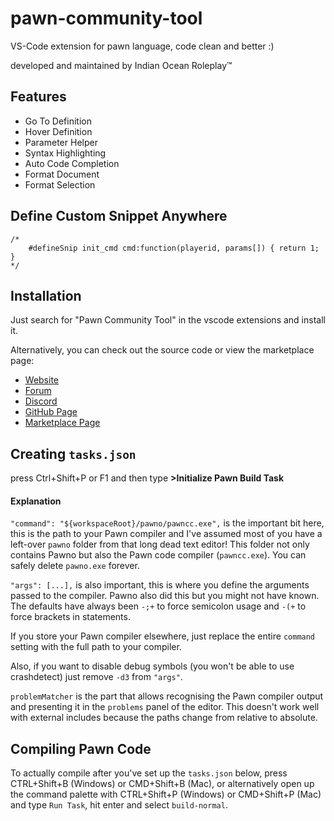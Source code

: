 # pawn-community-tool
VS-Code extension for pawn language, code clean and better :)

developed and maintained by Indian Ocean Roleplay™

## Features
 * Go To Definition
 * Hover Definition
 * Parameter Helper
 * Syntax Highlighting
 * Auto Code Completion
 * Format Document
 * Format Selection

## Define Custom Snippet Anywhere

```
/*
    #defineSnip init_cmd cmd:function(playerid, params[]) { return 1; }
*/
```

## Installation

Just search for "Pawn Community Tool" in the vscode extensions and install it.

Alternatively, you can check out the source code or view the marketplace page:

* [Website](https://iorp.in)
* [Forum](https://forum.iorp.in)
* [Discord](https://discord.gg/Xq9k3hr)
* [GitHub Page](https://github.com/oceanroleplay/pawn-community-tool)
* [Marketplace Page](https://marketplace.visualstudio.com/items?itemName=IORP.pawn-community-tool)

## Creating `tasks.json`
press Ctrl+Shift+P or F1 and then type **>Initialize Pawn Build Task**

#### Explanation
`"command": "${workspaceRoot}/pawno/pawncc.exe",` is the important bit here,
this is the path to your Pawn compiler and I've assumed most of you have a
left-over `pawno` folder from that long dead text editor! This folder not only
contains Pawno but also the Pawn code compiler (`pawncc.exe`). You can safely
delete `pawno.exe` forever.

`"args": [...],` is also important, this is where you define the arguments
passed to the compiler. Pawno also did this but you might not have known. The
defaults have always been `-;+` to force semicolon usage and `-(+` to force
brackets in statements.

If you store your Pawn compiler elsewhere, just replace the entire `command`
setting with the full path to your compiler.

Also, if you want to disable debug symbols (you won't be able to use
crashdetect) just remove `-d3` from `"args"`.

`problemMatcher` is the part that allows recognising the Pawn compiler output
and presenting it in the `problems` panel of the editor. This doesn't work well
with external includes because the paths change from relative to absolute.

## Compiling Pawn Code
To actually compile after you've set up the `tasks.json` below, press
CTRL+Shift+B (Windows) or CMD+Shift+B (Mac), or alternatively open up the
command palette with CTRL+Shift+P (Windows) or CMD+Shift+P (Mac) and type
`Run Task`, hit enter and select `build-normal`.
